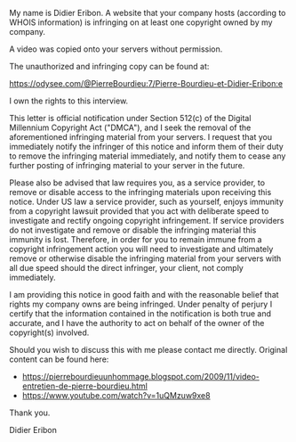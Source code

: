 My name is Didier Eribon. A website that your company hosts (according to WHOIS information) is infringing on at least one copyright owned by my company.

A video was copied onto your servers without permission.

The unauthorized and infringing copy can be found at:

https://odysee.com/@PierreBourdieu:7/Pierre-Bourdieu-et-Didier-Eribon:e

I own the rights to this interview.

This letter is official notification under Section 512(c) of the Digital Millennium Copyright Act ("DMCA"), and I seek the removal of the aforementioned infringing material from your servers. I request that you immediately notify the infringer of this notice and inform them of their duty to remove the infringing material immediately, and notify them to cease any further posting of infringing material to your server in the future.

Please also be advised that law requires you, as a service provider, to remove or disable access to the infringing materials upon receiving this notice. Under US law a service provider, such as yourself, enjoys immunity from a copyright lawsuit provided that you act with deliberate speed to investigate and rectify ongoing copyright infringement. If service providers do not investigate and remove or disable the infringing material this immunity is lost. Therefore, in order for you to remain immune from a copyright infringement action you will need to investigate and ultimately remove or otherwise disable the infringing material from your servers with all due speed should the direct infringer, your client, not comply immediately.

I am providing this notice in good faith and with the reasonable belief that rights my company owns are being infringed. Under penalty of perjury I certify that the information contained in the notification is both true and accurate, and I have the authority to act on behalf of the owner of the copyright(s) involved.

Should you wish to discuss this with me please contact me directly.
Original content can be found here: 
- https://pierrebourdieuunhommage.blogspot.com/2009/11/video-entretien-de-pierre-bourdieu.html
- https://www.youtube.com/watch?v=1uQMzuw9xe8

Thank you.

Didier Eribon
